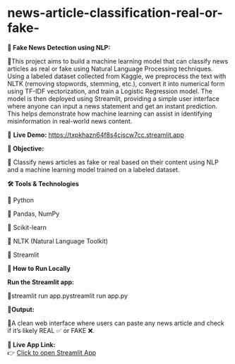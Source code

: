 # news-article-classification-real-or-fake-
**📰 Fake News Detection using NLP:**



🔸This project aims to build a machine learning model that can classify news articles as real or fake using Natural Language Processing techniques. Using a labeled dataset collected from Kaggle, we preprocess the text with NLTK (removing stopwords, stemming, etc.), convert it into numerical form using TF-IDF vectorization, and train a Logistic Regression model. The model is then deployed using Streamlit, providing a simple user interface where anyone can input a news statement and get an instant prediction. This helps demonstrate how machine learning can assist in identifying misinformation in real-world news content.

**🔗** **Live Demo:**  https://txpkhazn64f8s4cjscw7cc.streamlit.app 


**🎯 Objective:**



🔸 Classify news articles as fake or real based on their content using NLP and a machine learning model trained on a labeled dataset.



**🛠 Tools & Technologies**



🔸 Python

🔸 Pandas, NumPy

🔸 Scikit-learn

🔸 NLTK (Natural Language Toolkit)

🔸 Streamlit


**🚀 How to Run Locally**


**Run the Streamlit app:**

🔸streamlit run app.pystreamlit run app.py


**🔹Output:**


🔸A clean web interface where users can paste any news article and check if it’s likely REAL ✅ or FAKE ❌.




**🔹 Live App Link:**  
👉 [Click to open Streamlit App](https://txpkhazn64f8s4cjscw7cc.streamlit.app)
